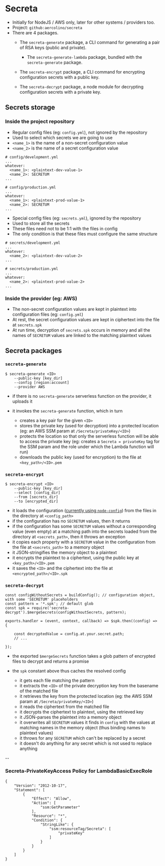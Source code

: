 # Secreta

+ Initially for NodeJS / AWS only, later for other systems / providers too.
+ Project: `github:aercolino/secreta`
+ There are 4 packages.
    + The `secreta-generate` package, a CLI command for generating a pair of RSA keys (public and private).
    
        + The `secreta-generate-lambda` package, bundled with the `secreta-generate` package.
    
    + The `secreta-encrypt` package, a CLI command for encrypting configuration secrets with a public key.
    + The `secreta-decrypt` package, a node module for decrypting configuration secrets with a private key.


## Secrets storage



### Inside the project repository

+ Regular config files (eg: `config.yml`), not ignored by the repository
+ Used to select which secrets we are going to use
+ `<name_1>` is the name of a non-secret configuration value
+ `<name_2>` is the name of a secret configuration value

```
# config/development.yml
...
whatever:
  <name_1>: <plaintext-dev-value-1>
  <name_2>: SECRETUM
...
```

```
# config/production.yml
...
whatever:
  <name_1>: <plaintext-prod-value-1>
  <name_2>: SECRETUM
...
```

+ Special config files (eg: `secrets.yml`), ignored by the repository
+ Used to store all the secrets
+ These files need not to be 1:1 with the files in config
+ The only condition is that these files must configure the same structure

```
# secrets/development.yml
...
whatever:
  <name_2>: <plaintext-dev-value-2>
...
```

```
# secrets/production.yml
...
whatever:
  <name_2>: <plaintext-prod-value-2>
...
```



### Inside the provider (eg: AWS)

+ The non-secret configuration values are kept in plaintext into configuration files (eg: `config.yml`)
+ At rest, the secret configuration values are kept in ciphertext into the file at `secrets.spk`
+ At run time, decryption of `secrets.spk` occurs in memory and all the names of `SECRETUM` values are linked to the matching plaintext values




## Secreta packages



### `secreta-generate`

```
$ secreta-generate <ID> 
    --public-key [key_dir] 
    --config [region:account] 
    --provider AWS
```

+ if there is no `secreta-generate` serverless function on the provider, it uploads it
+ it invokes the `secreta-generate` function, which in turn

    + creates a key pair for the given `<ID>`
    + stores the private key (used for decryption) into a protected location (eg: an AWS SSM param at `/Secreta/privateKey/<ID>`)
    + protects the location so that only the serverless function will be able to access the private key (eg: creates a `Secreta = privateKey` tag for the SSM param and the role under which the Lambda function will run)
    + downloads the public key (used for encryption) to the file at `<key_path>/<ID>.pem`



### `secreta-encrypt`

```
$ secreta-encrypt <ID> 
    --public-key [key_dir] 
    --select [config_dir] 
    --from [secrets_dir] 
    --to [encrypted_dir]
```

+ it loads the configuration ([currently using `node-config`](https://github.com/lorenwest/node-config)) from the files in the directory at `<config_path>`
+ if the configuration has no `SECRETUM` values, then it returns
+ if the configuration has some `SECRETUM` values without a corresponding value (even empty) at a matching path into the secrets loaded from the directory at `<secrets_path>`, then it throws an exception
+ it copies each property with a `SECRETUM` value in the configuration from the file at `<secrets_path>` to a memory object
+ it JSON-stringifies the memory object to a plaintext
+ it encrypts the plaintext to a ciphertext, using the public key at `<key_path>/<ID>.pem`
+ it saves the `<ID>` and the ciphertext into the file at `<encrypted_path>/<ID>.spk`



### `secreta-decrypt`

```
const configWithoutSecrets = buildConfig(); // configuration object, with some 'SECRETUM' placeholders
const pattern = '*.spk'; // default glob
const spk = require('secreta-decrypt').$mergeSecrets(configWithoutSecrets, pattern);

exports.handler = (event, context, callback) => $spk.then((config) => {

    const decryptedValue = config.at.your.secret.path;
    // ...

});
```

+ the exported `$mergeSecrets` function takes a glob pattern of encrypted files to decrypt and returns a promise
+ the `spk` constant above thus caches the resolved config

    + it gets each file matching the pattern
    + it extracts the `<ID>` of the private decryption key from the basename of the matched file
    + it retrieves the key from the protected location (eg: the AWS SSM param at `/Secreta/privateKey/<ID>`)
    + it reads the ciphertext from the matched file
    + it decrypts the ciphertext to plaintext, using the retrieved key
    + it JSON-parses the plaintext into a memory object
    + it overwrites all `SECRETUM` values it finds in `config` with the values at matching names in the memory object (thus binding names to plaintext values)
    + it throws for any `SECRETUM` which can't be replaced by a secret
    + it doesn't do anything for any secret which is not used to replace anything



--



### Secreta-PrivateKeyAccess Policy for LambdaBasicExecRole

```
{
    "Version": "2012-10-17",
    "Statement": [
        {
            "Effect": "Allow",
            "Action": [
                "ssm:GetParameter"
            ],
            "Resource": "*",
            "Condition": {
                "StringLike": {
                    "ssm:resourceTag/Secreta": [
                        "privateKey"
                    ]
                }
            }
        }
    ]
}
```
